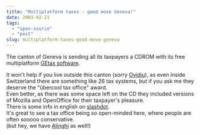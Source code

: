 ```yaml
---
title: "Multiplatform taxes - good move Geneva!"
date: 2003-02-21
tags: 
  - "open-source"
  - "post"
slug: multiplatform-taxes-good-move-geneva
---
```


The canton of Geneva is sending all its taxpayers a CDROM with its free multiplatform [GEtax software](http://www.getax.ch).  

It won't help if you live outside this canton (sorry [Ovidiu](http://www.webweavertech.com/ovidiu/weblog/archives/000194.html)), as even inside Switzerland there are something like 26 tax systems, but if you ask me they deserve the "übercool tax office" award.  
Even better, as there was some space left on the CD they included versions of Mozilla and OpenOffice for their taxpayer's pleasure.  
There is some info in english on [slashdot](http://slashdot.org/article.pl?sid=03/02/15/1535208&mode=thread&tid=154&tid=98).  
It's great to see a tax office being so open-minded here, where people are often sooooo conservative.  
(but hey, we have [Alinghi](http://www.alinghi.com) as well!)
